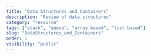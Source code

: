 ```yaml
---
title: "Data Structures and Containers"
description: "Review of data structures"
category: "resource"
tags: ["stack", "queue", "array based", "list based"]
slug: "DataStructures_and_Containers"
order: 1
visibility: "public"
---
```

